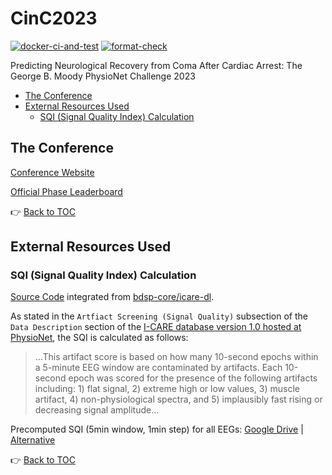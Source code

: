 # CinC2023

[![docker-ci-and-test](https://github.com/wenh06/cinc2023/actions/workflows/docker-test.yml/badge.svg?branch=docker-test)](https://github.com/wenh06/cinc2023/actions/workflows/docker-test.yml)
[![format-check](https://github.com/wenh06/cinc2023/actions/workflows/check-formatting.yml/badge.svg)](https://github.com/wenh06/cinc2023/actions/workflows/check-formatting.yml)

Predicting Neurological Recovery from Coma After Cardiac Arrest: The George B. Moody PhysioNet Challenge 2023

<!-- toc -->

- [The Conference](#the-conference)
- [External Resources Used](#external-resources-used)
  * [SQI (Signal Quality Index) Calculation](#sqi--signal-quality-index--calculation)

<!-- tocstop -->

## The Conference

[Conference Website](https://cinc2023.org/)

[Official Phase Leaderboard](https://docs.google.com/spreadsheets/d/e/2PACX-1vTa94VmPIbywGJEBYjNkzJiGZuPLaajzPIZpoxsi12_X5DF66ccUFB6Qi3U41UEpVu2q1rzTF7nlSpY/pubhtml?gid=0&widget=true&headers=false)

:point_right: [Back to TOC](#cinc2023)

## External Resources Used

### SQI (Signal Quality Index) Calculation

[Source Code](utils/sqi.py) integrated from [bdsp-core/icare-dl](https://github.com/bdsp-core/icare-dl/blob/main/Artifact_pipeline.zip).

As stated in the `Artfiact Screening (Signal Quality)` subsection of the `Data Description` section of the
[I-CARE database version 1.0 hosted at PhysioNet](https://physionet.org/content/i-care/1.0/), the SQI is calculated as follows:
<blockquote>
...This artifact score is based on how many 10-second epochs within a 5-minute EEG window are contaminated by artifacts. Each 10-second epoch was scored for the presence of the following artifacts including: 1) flat signal, 2) extreme high or low values, 3) muscle artifact, 4) non-physiological spectra, and 5) implausibly fast rising or decreasing signal amplitude...
</blockquote>

Precomputed SQI (5min window, 1min step) for all EEGs: [Google Drive](https://drive.google.com/u/0/uc?id=1yPeLkL7WmHzXfSi5XK7hzWTfcAvrL8_q) | [Alternative](https://deep-psp.tech/Data/CinC2023-SQI.zip)

:point_right: [Back to TOC](#cinc2023)
